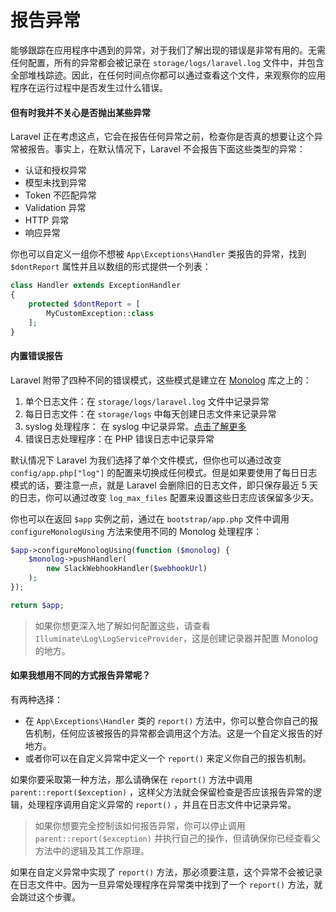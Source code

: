 # 报告异常

能够跟踪在应用程序中遇到的异常，对于我们了解出现的错误是非常有用的。无需任何配置，所有的异常都会被记录在 `storage/logs/laravel.log` 文件中，并包含全部堆栈踪迹。因此，在任何时间点你都可以通过查看这个文件，来观察你的应用程序在运行过程中是否发生过什么错误。

#### 但有时我并不关心是否抛出某些异常

Laravel 正在考虑这点，它会在报告任何异常之前，检查你是否真的想要让这个异常被报告。事实上，在默认情况下，Laravel 不会报告下面这些类型的异常：

* 认证和授权异常
* 模型未找到异常
* Token 不匹配异常
* Validation 异常
* HTTP 异常
* 响应异常

你也可以自定义一组你不想被 `App\Exceptions\Handler` 类报告的异常，找到 `$dontReport` 属性并且以数组的形式提供一个列表：

```php
class Handler extends ExceptionHandler
{
    protected $dontReport = [
        MyCustomException::class
    ];
}
```

#### 内置错误报告

Laravel 附带了四种不同的错误模式，这些模式是建立在 [Monolog](https://github.com/Seldaek/monolog) 库之上的：

1. 单个日志文件：在 `storage/logs/laravel.log` 文件中记录异常
2. 每日日志文件：在 `storage/logs` 中每天创建日志文件来记录异常
3. syslog 处理程序： 在 syslog 中记录异常。[点击了解更多](https://community.rapid7.com/community/insightops/blog/2017/05/23/what-is-syslog)
4. 错误日志处理程序：在 PHP 错误日志中记录异常

默认情况下 Laravel 为我们选择了单个文件模式，但你也可以通过改变 `config/app.php["log"]` 的配置来切换成任何模式。但是如果要使用了每日日志模式的话，要注意一点，就是 Laravel 会删除旧的日志文件，即只保存最近 5 天的日志，你可以通过改变 `log_max_files` 配置来设置这些日志应该保留多少天。

你也可以在返回 `$app` 实例之前，通过在 `bootstrap/app.php` 文件中调用 `configureMonologUsing` 方法来使用不同的 Monolog 处理程序：

```php
$app->configureMonologUsing(function ($monolog) {
    $monolog->pushHandler(
        new SlackWebhookHandler($webhookUrl)
    );
});

return $app;
```

>如果你想更深入地了解如何配置这些，请查看 `Illuminate\Log\LogServiceProvider`，这是创建记录器并配置 Monolog 的地方。

#### 如果我想用不同的方式报告异常呢？

有两种选择：

- 在 `App\Exceptions\Handler` 类的 `report()` 方法中，你可以整合你自己的报告机制，任何应该被报告的异常都会调用这个方法。这是一个自定义报告的好地方。
- 或者你可以在自定义异常中定义一个 `report()` 来定义你自己的报告机制。

如果你要采取第一种方法，那么请确保在 `report()` 方法中调用 `parent::report($exception)` ，这样父方法就会保留检查是否应该报告异常的逻辑，处理程序调用自定义异常的 `report()` ，并且在日志文件中记录异常。

> 如果你想要完全控制该如何报告异常，你可以停止调用 `parent::report($exception)` 并执行自己的操作，但请确保你已经查看父方法中的逻辑及其工作原理。

如果在自定义异常中实现了 `report()` 方法，那必须要注意，这个异常不会被记录在日志文件中。因为一旦异常处理程序在异常类中找到了一个 `report()` 方法，就会跳过这个步骤。